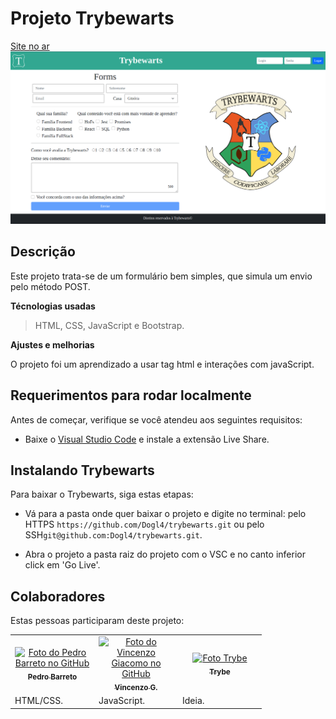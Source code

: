 # Projeto Trybewarts

[Site no ar](https://dogl4.github.io/trybewarts/index.html)
[<img src="pagina-principal.png" alt="Print da página inicial deste projeto rodando">](https://dogl4.github.io/trybewarts/index.html)

## Descrição

Este projeto trata-se de um formulário bem simples, que simula um envio pelo método POST.

**Técnologias usadas**

> HTML, CSS, JavaScript e Bootstrap.

**Ajustes e melhorias**

O projeto foi um aprendizado a usar tag html e interações com javaScript.

## Requerimentos para rodar localmente

Antes de começar, verifique se você atendeu aos seguintes requisitos:

- Baixe o [Visual Studio Code](https://code.visualstudio.com/Download) e instale a extensão Live Share.

## Instalando Trybewarts

Para baixar o Trybewarts, siga estas etapas:

- Vá para a pasta onde quer baixar o projeto e digite no terminal: pelo HTTPS `https://github.com/Dogl4/trybewarts.git` ou pelo SSH`git@github.com:Dogl4/trybewarts.git`.

- Abra o projeto a pasta raiz do projeto com o VSC e no canto inferior click em 'Go Live'.

## Colaboradores

Estas pessoas participaram deste projeto:

<table>
  <tr  style="width:120px">
    <td align="center">
      <a target=”_blank” href="https://github.com/Dogl4">
        <img src="https://avatars.githubusercontent.com/u/85720722?s=400&u=c260de98c1eee20df67d72857c3bcc8682fed68a&v=4" width="100px;" alt="Foto do Pedro Barreto no GitHub"/><br>
        <sub>
          <b>Pedro Barreto</b>
        </sub>
      </a>
    </td>
    <td align="center">
      <a target=”_blank” href="https://github.com/Vincenzofdg">
        <img src="https://avatars.githubusercontent.com/u/79121466?v=4" width="100px;" alt="Foto do Vincenzo Giacomo no GitHub"/><br>
        <sub>
          <b>Vincenzo G.</b>
        </sub>
      </a>
    </td>
    <td align="center">
      <a target=”_blank” href="https://github.com/betrybe">
        <img src="https://avatars.githubusercontent.com/u/55410300?s=200&v=4" width="100px;" alt="Foto Trybe"/><br>
        <sub>
          <b>Trybe</b>
        </sub>
      </a>
    </td>
  </tr>
  <td width="120px;">
    HTML/CSS.
  </td>

  <td width="120px;">
    JavaScript.
  </td>

  <td width="120px;">
    Ideia.
  </td>
  </th>
</table>
